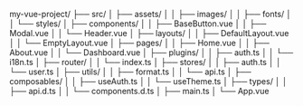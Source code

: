 my-vue-project/
├── src/
│ ├── assets/
│ │ ├── images/
│ │ ├── fonts/
│ │ └── styles/
│ ├── components/
│ │ ├── BaseButton.vue
│ │ ├── Modal.vue
│ │ └── Header.vue
│ ├── layouts/
│ │ ├── DefaultLayout.vue
│ │ └── EmptyLayout.vue
│ ├── pages/
│ │ ├── Home.vue
│ │ ├── About.vue
│ │ └── Dashboard.vue
│ ├── plugins/
│ │ ├── auth.ts
│ │ └── i18n.ts
│ ├── router/
│ │ └── index.ts
│ ├── stores/
│ │ ├── auth.ts
│ │ └── user.ts
│ ├── utils/
│ │ ├── format.ts
│ │ └── api.ts
│ ├── composables/
│ │ ├── useAuth.ts
│ │ └── useTheme.ts
│ ├── types/
│ │ ├── api.d.ts
│ │ └── components.d.ts
│ ├── main.ts
│ └── App.vue
